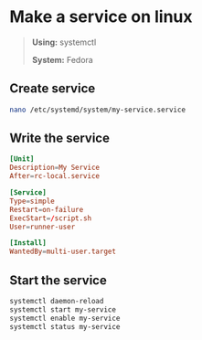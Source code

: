 # Make a service on linux

> **Using:** systemctl
> 
> **System:** Fedora

## Create service

```bash
nano /etc/systemd/system/my-service.service
```
## Write the service
```conf
[Unit]
Description=My Service
After=rc-local.service

[Service]
Type=simple
Restart=on-failure
ExecStart=/script.sh
User=runner-user

[Install]
WantedBy=multi-user.target
```
## Start the service
```bash
systemctl daemon-reload
systemctl start my-service
systemctl enable my-service
systemctl status my-service
```